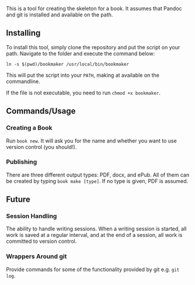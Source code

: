 This is a tool for creating the skeleton for a book.
It assumes that Pandoc and git is installed and available on the path.

## Installing

To install this tool, simply clone the repository and put the script on your path.
Navigate to the folder and execute the command below:

    ln -s $(pwd)/bookmaker /usr/local/bin/bookmaker

This will put the script into your `PATH`, making at available on the commandline.

If the file is not executable, you need to run `chmod +x bookmaker`.

## Commands/Usage

### Creating a Book

Run `book new`.
It will ask you for the name
and whether you want to use version control (you should!).

### Publishing

There are three different output types: PDF, docx, and ePub.
All of them can be created by typing `book make [type]`.
If no type is given, PDF is assumed.

## Future

### Session Handling

The ability to handle writing sessions.
When a writing session is started, all work is saved at a regular interval,
and at the end of a session, all work is committed to version control.

### Wrappers Around git

Provide commands for some of the functionality provided by git e.g. `git log`.
